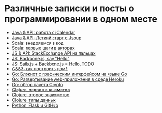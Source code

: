 Различные записки и посты о программировании в одном месте
=====

* [Java & API: работа с iCalendar](topic_1.md)
* [Java & API: Легкий старт с Jsoup](topic_5.md)
* [Scala: внедряемся в код](topic_13.md)
* [Scala: первые шаги в акторах](topic_14.md)
* [JS & API: StackExchange API на пальцах](topic_2.md)
* [JS: Backbone.js, say "Hello"](topic_11.md)
* [JS: Sails.js + Backbone.js = Hello, TODO](topic_12.md)
* [CSS3: как построить дом?](topic_15.md)
* [Go: Блокнот с графическим интерфейсом на языке Go](topic_3.md)
* [Go: Развертывание web-приложения в среде Heroku](topic_4.md)
* [Go: обзор пакета Crypto](topic_6.md)
* [Clojure: первое знакомство](topic_7.md)
* [Clojure: второе знакомство](topic_8.md)
* [Clojure: типы данных](topic_9.md)
* [Python: Flask и GitHub](topic_10.md)

